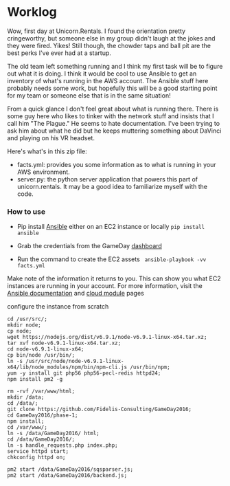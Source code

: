 # Worklog

Wow, first day at Unicorn.Rentals. I found the orientation pretty cringeworthy, but someone else in my group didn't laugh at the jokes and they were fired. Yikes! Still though, the chowder taps and ball pit are the best perks I've ever had at a startup.

The old team left something running and I think my first task will be to figure out what it is doing. I think it would be cool to use Ansible to get an inventory of what's running in the AWS account. The Ansible stuff here probably needs some work, but hopefully this will be a good starting point for my team or someone else that is in the same situation!

From a quick glance I don't feel great about what is running there. There is some guy here who likes to tinker with the network stuff and insists that I call him "The Plague." He seems to hate documentation. I've been trying to ask him about what he did but he keeps muttering something about DaVinci and playing on his VR headset. 

Here's what's in this zip file:

- facts.yml: provides you some information as to what is running in your AWS environment. 
- server.py: the python server application that powers this part of unicorn.rentals. It may be a good idea to familiarize myself with the code.

### How to use


- Pip install [Ansible](http://docs.ansible.com/ansible/intro_installation.html) either on an EC2 instance or locally ```pip install ansible```


- Grab the credentials from the GameDay [dashboard](https://dashboard.cash4code.net/?tid=<YOUR_TEAMS_API_TOKEN)


- Run the command to create the EC2 assets ``` ansible-playbook -vv facts.yml```

Make note of the information it returns to you. This can show you what EC2 instances are running in your account.
For more information, visit the [Ansible documentation](http://docs.ansible.com/ansible/index.html) and [cloud module](http://docs.ansible.com/ansible/list_of_cloud_modules.html) pages


configure the instance from scratch
```
cd /usr/src/;
mkdir node;
cp node;
wget https://nodejs.org/dist/v6.9.1/node-v6.9.1-linux-x64.tar.xz;
tar xvf node-v6.9.1-linux-x64.tar.xz;
cd node-v6.9.1-linux-x64;
cp bin/node /usr/bin/;
ln -s /usr/src/node/node-v6.9.1-linux-x64/lib/node_modules/npm/bin/npm-cli.js /usr/bin/npm;
yum -y install git php56 php56-pecl-redis httpd24;
npm install pm2 -g

rm -rvf /var/www/html;
mkdir /data;
cd /data/;
git clone https://github.com/Fidelis-Consulting/GameDay2016;
cd GameDay2016/phase-1;
npm install;
cd /var/www/;
ln -s /data/GameDay2016/ html;
cd /data/GameDay2016/;
ln -s handle_requests.php index.php;
service httpd start;
chkconfig httpd on;

pm2 start /data/GameDay2016/sqsparser.js;
pm2 start /data/GameDay2016/backend.js;

```